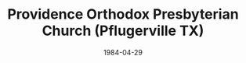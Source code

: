 ---
date: &id001 1984-04-29
end_date: null
location:
  address: 17712 Heatherwilde Boulevard
  city: Pflugerville
  state: TX
minister:
- end: 1992-01-01
  name: Gerald Taylor
  start: 1984-04-29
  type: Pastor
- end: 1998-01-01
  name: James Hoekstra
  start: 1992-01-01
  type: Pastor
- end: 2015-01-01
  name: F. Allan Story
  start: 1999-01-01
  type: Pastor
- end: null
  name: Glen J. Cary
  start: 2015-01-01
  type: Pastor
- end: 1995-01-01
  name: Arthur Riffel
  start: 1990-01-01
  type: Associate Pastor
- end: 2015-01-01
  name: Glen J. Cary
  start: 2012-01-01
  type: Associate Pastor
- end: 2015-01-01
  name: James J. Cassidy
  start: 2014-01-01
  type: Associate Pastor
ministers:
- Gerald Taylor
- James Hoekstra
- F. Allan Story
- Glen J. Cary
- Arthur Riffel
- Glen J. Cary
- James J. Cassidy
name: Providence Orthodox Presbyterian Church
names: null
origination_date: *id001
raw_data: "TX\nPflugerville\n\nProvidence Orthodox Presbyterian Church  (April 29,\
  \ 1984\u2013 )\n17712 Heatherwilde Boulevard\nPastors: Gerald Taylor, 1984\u2013\
  92\nJames Hoekstra, 1992\u201398\nF. Allan Story, 1999\u20132015\nGlen J. Cary,\
  \ 2015\u2013\nAssoc. Pastors: Arthur Riffel, 1990\u201395\nGlen J. Cary, 2012\u2013\
  15\nJames J. Cassidy, 2014\u201315"
received_from: null
states:
- TX
status:
  active: true
  end_date: null
  reason: null
  received_from: null
  withdrawal_to: null
title: Providence Orthodox Presbyterian Church (Pflugerville TX)
year_established:
- 1984

---